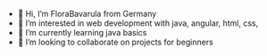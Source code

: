 - 👋 Hi, I’m FloraBavarula from Germany
- 👀 I’m interested in web development with java, angular, html, css, 
- 🌱 I’m currently learning java basics
- 💞️ I’m looking to collaborate on projects for beginners

